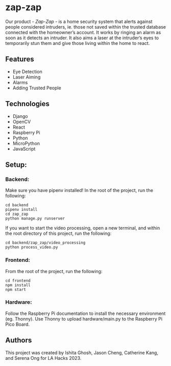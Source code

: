 # zap-zap

Our product - *Zap-Zap* - is a home security system that alerts against people considered intruders, ie. those not saved within the trusted database connected with the homeowner’s account. It works by ringing an alarm as soon as it detects an intruder. It also aims a laser at the intruder’s eyes to temporarily stun them and give those living within the home to react.

## Features
* Eye Detection
* Laser Aiming
* Alarms
* Adding Trusted People

## Technologies
* Django
* OpenCV
* React
* Raspberry Pi
* Python
* MicroPython
* JavaScript

## Setup:
### Backend:
Make sure you have pipenv installed! In the root of the project, run the following:
```
cd backend
pipenv install
cd zap_zap
python manage.py runserver
```
If you want to start the video processing, open a new terminal, and within the root directory of this project, run the following:
```
cd backend/zap_zap/video_processing
python process_video.py
```
### Frontend:
From the root of the project, run the following:
```
cd frontend
npm install
npm start
```
### Hardware:
Follow the Raspberry Pi documentation to install the necessary environment (eg. Thonny). Use Thonny to upload hardware/main.py to the Raspberry Pi Pico Board.

## Authors
This project was created by Ishita Ghosh, Jason Cheng, Catherine Kang, and Serena Ong for LA Hacks 2023.